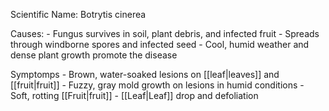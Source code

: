 
Scientific Name: Botrytis cinerea

Causes:
	-   Fungus survives in soil, plant debris, and infected fruit
	-   Spreads through windborne spores and infected seed
	-   Cool, humid weather and dense plant growth promote the disease

Symptomps
	-   Brown, water-soaked lesions on [[leaf|leaves]] and [[fruit|fruit]]
	-   Fuzzy, gray mold growth on lesions in humid conditions
	-   Soft, rotting [[Fruit|fruit]]
	-   [[Leaf|Leaf]] drop and defoliation